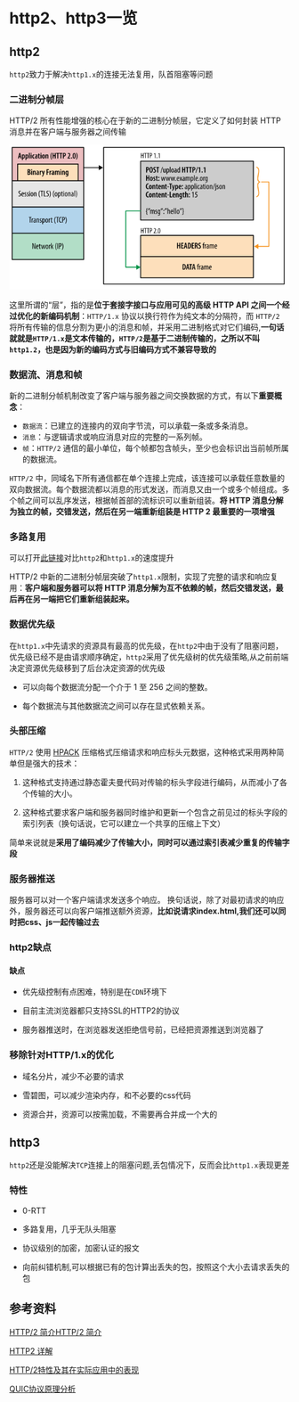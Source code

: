 # http2、http3一览

## http2

`http2`致力于解决`http1.x`的连接无法复用，队首阻塞等问题

### 二进制分帧层

HTTP/2 所有性能增强的核心在于新的二进制分帧层，它定义了如何封装 HTTP 消息并在客户端与服务器之间传输

![](./binary_framing_layer01.svg)

这里所谓的“层”，指的是**位于套接字接口与应用可见的高级 HTTP API 之间一个经过优化的新编码机制**：`HTTP/1.x` 协议以换行符作为纯文本的分隔符，而 `HTTP/2` 将所有传输的信息分割为更小的消息和帧，并采用二进制格式对它们编码,**一句话就就是`HTTP/1.x`是文本传输的，`HTTP/2`是基于二进制传输的，之所以不叫`http1.2`，也是因为新的编码方式与旧编码方式不兼容导致的**


### 数据流、消息和帧

新的二进制分帧机制改变了客户端与服务器之间交换数据的方式，有以下**重要概念**：

* `数据流`：已建立的连接内的双向字节流，可以承载一条或多条消息。
* `消息`：与逻辑请求或响应消息对应的完整的一系列帧。
* `帧`：`HTTP/2` 通信的最小单位，每个帧都包含帧头，至少也会标识出当前帧所属的数据流。


`HTTP/2` 中，同域名下所有通信都在单个连接上完成，该连接可以承载任意数量的双向数据流。每个数据流都以消息的形式发送，而消息又由一个或多个帧组成。多个帧之间可以乱序发送，根据帧首部的流标识可以重新组装。**将 HTTP 消息分解为独立的帧，交错发送，然后在另一端重新组装是 HTTP 2 最重要的一项增强**

### 多路复用

可以打开[此链接](https://http2.akamai.com/demo)对比`http2`和`http1.x`的速度提升


HTTP/2 中新的二进制分帧层突破了`http1.x`限制，实现了完整的请求和响应复用：**客户端和服务器可以将 HTTP 消息分解为互不依赖的帧，然后交错发送，最后再在另一端把它们重新组装起来。**

### 数据优先级

在`http1.x`中先请求的资源具有最高的优先级，在`http2`中由于没有了阻塞问题，优先级已经不是由请求顺序确定，`http2`采用了优先级树的优先级策略,从之前前端决定资源优先级移到了后台决定资源的优先级

* 可以向每个数据流分配一个介于 1 至 256 之间的整数。

* 每个数据流与其他数据流之间可以存在显式依赖关系。


### 头部压缩

`HTTP/2` 使用 [HPACK](https://tools.ietf.org/html/draft-ietf-httpbis-header-compression-12) 压缩格式压缩请求和响应标头元数据，这种格式采用两种简单但是强大的技术：

1. 这种格式支持通过静态霍夫曼代码对传输的标头字段进行编码，从而减小了各个传输的大小。

2. 这种格式要求客户端和服务器同时维护和更新一个包含之前见过的标头字段的索引列表（换句话说，它可以建立一个共享的压缩上下文）

简单来说就是**采用了编码减少了传输大小，同时可以通过索引表减少重复的传输字段**

### 服务器推送

服务器可以对一个客户端请求发送多个响应。 换句话说，除了对最初请求的响应外，服务器还可以向客户端推送额外资源，**比如说请求index.html,我们还可以同时把css、js一起传输过去**

### http2缺点

#### 缺点

* 优先级控制有点困难，特别是在`CDN`环境下

* 目前主流浏览器都只支持SSL的HTTP2的协议

* 服务器推送时，在浏览器发送拒绝信号前，已经把资源推送到浏览器了

### 移除针对HTTP/1.x的优化

* 域名分片，减少不必要的请求

* 雪碧图，可以减少渲染内存，和不必要的css代码

* 资源合并，资源可以按需加载，不需要再合并成一个大的

## http3

`http2`还是没能解决`TCP`连接上的阻塞问题,丢包情况下，反而会比`http1.x`表现更差

### 特性


* 0-RTT

* 多路复用，几乎无队头阻塞

* 协议级别的加密，加密认证的报文

* 向前纠错机制,可以根据已有的包计算出丢失的包，按照这个大小去请求丢失的包






## 参考资料

[HTTP/2 简介HTTP/2 简介](https://developers.google.com/web/fundamentals/performance/http2?hl=zh-cnhttps://developers.google.com/web/fundamentals/performance/http2?hl=zh-cn)

[HTTP2 详解](https://juejin.im/post/6844903667569541133#heading-38)

[HTTP/2特性及其在实际应用中的表现](https://zhuanlan.zhihu.com/p/30166894)

[QUIC协议原理分析](https://zhuanlan.zhihu.com/p/32553477)